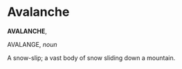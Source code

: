 # Avalanche

**AVALANCHE**,

AVALANGE, _noun_

A snow-slip; a vast body of snow sliding down a mountain.